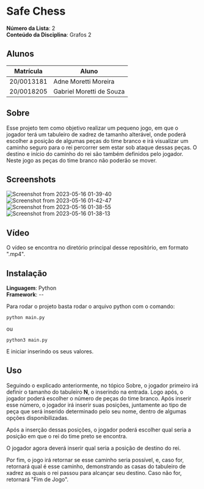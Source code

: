 # Safe Chess

**Número da Lista**: 2<br>
**Conteúdo da Disciplina**: Grafos 2<br>

## Alunos
|Matrícula | Aluno |
| -- | -- |
| 20/0013181  |  Adne Moretti Moreira |
| 20/0018205  |  Gabriel Moretti de Souza |

## Sobre
Esse projeto tem como objetivo realizar um pequeno jogo, em que o jogador terá um tabuleiro de xadrez de tamanho alterável, onde poderá escolher a posição de algumas peças do time branco e irá visualizar um caminho seguro para o rei percorrer sem estar sob ataque dessas peças. O destino e início do caminho do rei são também definidos pelo jogador. Neste jogo as peças do time branco não poderão se mover.

## Screenshots
![Screenshot from 2023-05-16 01-39-40](https://github.com/projeto-de-algoritmos/Grafos2_SafeChess/assets/78612945/1febe828-a0f4-46b2-80ef-982b38133835)
![Screenshot from 2023-05-16 01-42-47](https://github.com/projeto-de-algoritmos/Grafos2_SafeChess/assets/78612945/47bd3337-3c83-406a-a954-a9bffe8f7cb5)
![Screenshot from 2023-05-16 01-38-55](https://github.com/projeto-de-algoritmos/Grafos2_SafeChess/assets/78612945/7fd22d08-c009-4c33-bd71-d0dbf9175e70)
![Screenshot from 2023-05-16 01-38-13](https://github.com/projeto-de-algoritmos/Grafos2_SafeChess/assets/78612945/e5a0b4b1-5a54-445a-961a-aa2784f7c554)

## Vídeo

O vídeo se encontra no diretório principal desse repositório, em formato ".mp4".

## Instalação 
**Linguagem**: Python<br>
**Framework**: --<br>

Para rodar o projeto basta rodar o arquivo python com o comando: 

```python main.py```

ou

```python3 main.py```

E iniciar inserindo os seus valores. 

## Uso 
Seguindo o explicado anteriormente, no tópico Sobre, o jogador primeiro irá definir o tamanho do tabuleiro **N**, o inserindo na entrada.
Logo após, o jogador poderá escolher o número de peças do time branco. Após inserir esse número, o jogador irá inserir suas posições, juntamente ao tipo de peça que será inserido determinado pelo seu nome, dentro de algumas opções disponibilizadas. 

Após a inserção dessas posições, o jogador poderá escolher qual seria a posição em que o rei do time preto se encontra. 

O jogador agora deverá inserir qual seria a posição de destino do rei.

Por fim, o jogo irá retornar se esse caminho seria possível, e, caso for, retornará qual é esse caminho, demonstrando as casas do tabuleiro de xadrez as quais o rei passou para alcançar seu destino. Caso não for, retornará "Fim de Jogo".
